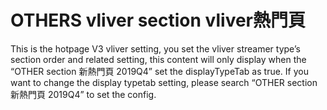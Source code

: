 # OTHERS vliver section vliver熱門頁

This is the hotpage V3 vliver setting, you set the vliver streamer type’s section order and related setting, this content will only display when the “OTHER section 新熱門頁 2019Q4” set the displayTypeTab as true. If you want to change the display typetab setting, please search “OTHER section 新熱門頁 2019Q4” to set the config. 
